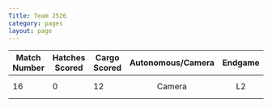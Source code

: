 ```yaml
---
Title: Team 2526
category: pages
layout: page
---
```

Match Number|Hatches Scored|Cargo Scored|Autonomous/Camera|Endgame |Notable Features|
------------|--------------|------------|:---------------:|:------:|----------------|
16          |0             |12          |Camera           |L2      |Grabber Broke   |